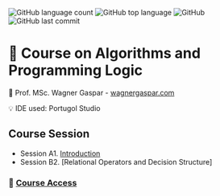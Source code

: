 ![GitHub language count](https://img.shields.io/github/languages/count/souzafcharles/Course-on-Algorithms-and-Programming-Logic)
![GitHub top language](https://img.shields.io/github/languages/top/souzafcharles/Course-on-Algorithms-and-Programming-Logic)
![GitHub](https://img.shields.io/github/license/souzafcharles/Course-on-Algorithms-and-Programming-Logic)
![GitHub last commit](https://img.shields.io/github/last-commit/souzafcharles/Course-on-Algorithms-and-Programming-Logic)


# :high_brightness: Course on Algorithms and Programming Logic

:triangular_flag_on_post: Prof. MSc. Wagner Gaspar - [wagnergaspar.com](https://wagnergaspar.com/)

:bulb: IDE used: Portugol Studio


## Course Session

- Session A1. [Introduction]()
- Session B2. [Relational Operators and Decision Structure]


### :link: [Course Access](https://wagnergaspar.com/curso-gratuito-de-algoritmos-e-logica-de-programacao/)
